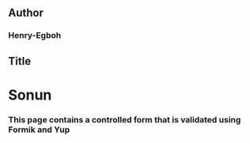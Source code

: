 ## Author
### Henry-Egboh
## Title
# Sonun
### This page contains a controlled form that is validated using Formik and Yup 
